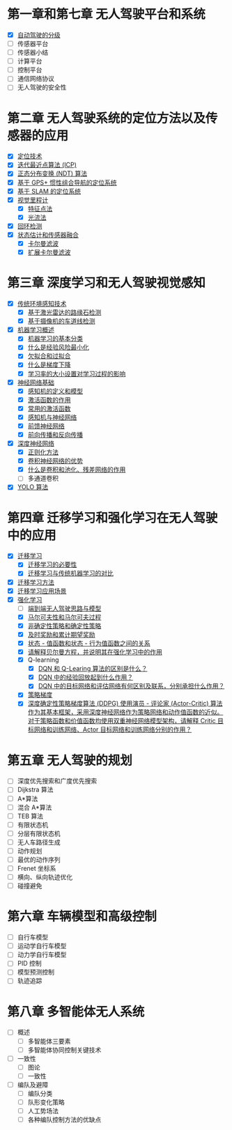 # 第一章和第七章 无人驾驶平台和系统

- [x] [自动驾驶的分级](./1.认识智能无人系统.md#自动驾驶的分级)
- [ ] 传感器平台
- [ ] 传感器小结
- [ ] 计算平台
- [ ] 控制平台
- [ ] 通信网络协议
- [ ] 无人驾驶的安全性

# 第二章 无人驾驶系统的定位方法以及传感器的应用

- [x] [定位技术](./2.无人驾驶系统的定位方法以及传感器的应用.md#定位技术)
- [x] [迭代最近点算法 (ICP)](./2.无人驾驶系统的定位方法以及传感器的应用.md#icp)
- [x] [正态分布变换 (NDT) 算法](./2.无人驾驶系统的定位方法以及传感器的应用.md#ndt)
- [x] [基于 GPS+ 惯性组合导航的定位系统](./2.无人驾驶系统的定位方法以及传感器的应用.md#基于-gps-惯性组合导航的定位系统)
- [x] [基于 SLAM 的定位系统](./2.无人驾驶系统的定位方法以及传感器的应用.md#基于-slam-的定位系统)
- [x] [视觉里程计](./2.无人驾驶系统的定位方法以及传感器的应用.md#视觉里程计)
  - [x] [特征点法](./2.无人驾驶系统的定位方法以及传感器的应用.md#特征点法)
  - [x] [光流法](./2.无人驾驶系统的定位方法以及传感器的应用.md#光流法)
- [x] [回环检测](./2.无人驾驶系统的定位方法以及传感器的应用.md#回环检测)
- [x] [状态估计和传感器融合](./2.无人驾驶系统的定位方法以及传感器的应用.md#状态估计和传感器融合)
  - [x] [卡尔曼滤波](./2.无人驾驶系统的定位方法以及传感器的应用.md#卡尔曼滤波)
  - [x] [扩展卡尔曼滤波](./2.无人驾驶系统的定位方法以及传感器的应用.md#扩展卡尔曼滤波)

# 第三章 深度学习和无人驾驶视觉感知

- [x] [传统环境感知技术](./3.深度学习和无人驾驶视觉感知.md#传统环境感知技术)
  - [x] [基于激光雷达的路缘石检测](./3.深度学习和无人驾驶视觉感知.md#基于传统环境感知技术的激光雷达路缘石检测)
  - [x] [基于摄像机的车道线检测](./3.深度学习和无人驾驶视觉感知.md#基于传统环境感知技术的摄像机车道线检测)
- [x] [机器学习概述](./3.深度学习和无人驾驶视觉感知.md#机器学习概述)
  - [x] [机器学习的基本分类](./3.深度学习和无人驾驶视觉感知.md#机器学习的基本分类)
  - [x] [什么是经验风险最小化](./3.深度学习和无人驾驶视觉感知.md#什么是经验风险最小化)
  - [x] [欠拟合和过拟合](./3.深度学习和无人驾驶视觉感知.md#欠拟合和过拟合)
  - [x] [什么是梯度下降](./3.深度学习和无人驾驶视觉感知.md#什么是梯度下降)
  - [x] [学习率的大小设置对学习过程的影响](./3.深度学习和无人驾驶视觉感知.md#学习率的大小设置对学习过程的影响)
- [x] [神经网络基础](./3.深度学习和无人驾驶视觉感知.md#神经网络基础)
  - [x] [感知机的定义和模型](./3.深度学习和无人驾驶视觉感知.md#感知机的定义和模型)
  - [x] [激活函数的作用](./3.深度学习和无人驾驶视觉感知.md#激活函数的作用)
  - [x] [常用的激活函数](./3.深度学习和无人驾驶视觉感知.md#常用的激活函数)
  - [x] [感知机与神经网络](./3.深度学习和无人驾驶视觉感知.md#感知机与神经网络)
  - [x] [前馈神经网络](./3.深度学习和无人驾驶视觉感知.md#前馈神经网络)
  - [x] [前向传播和反向传播](./3.深度学习和无人驾驶视觉感知.md#前向传播和反向传播在神经网络训练中的作用)
- [x] [深度神经网络](./3.深度学习和无人驾驶视觉感知.md#深度神经网络)
  - [x] [正则化方法](./3.深度学习和无人驾驶视觉感知.md#应用于深度神经网络的正则化技术)
  - [x] [卷积神经网络的优势](./3.深度学习和无人驾驶视觉感知.md#卷积神经网络的优势)
  - [x] [什么是卷积和池化、残差网络的作用](./3.深度学习和无人驾驶视觉感知.md#什么是卷积和池化残差网络的作用)
  - [ ] 多通道卷积
- [x] [YOLO 算法](./3.深度学习和无人驾驶视觉感知.md#基于-yolo2-的车辆检测)

# 第四章 迁移学习和强化学习在无人驾驶中的应用

- [x] [迁移学习](./4.迁移学习和强化学习在无人驾驶中的应用.md#迁移学习)
  - [x] [迁移学习的必要性](./4.迁移学习和强化学习在无人驾驶中的应用.md#意义)
  - [x] [迁移学习与传统机器学习的对比](./4.迁移学习和强化学习在无人驾驶中的应用.md#迁移学习与传统机器学习的对比)
- [x] [迁移学习方法](./4.迁移学习和强化学习在无人驾驶中的应用.md#迁移学习方法分类)
- [x] [迁移学习应用场景](./4.迁移学习和强化学习在无人驾驶中的应用.md#迁移学习应用场景)
- [x] [强化学习](./4.迁移学习和强化学习在无人驾驶中的应用.md#强化学习和端到端无人驾驶)
  - [ ] [端到端无人驾驶思路与模型](./4.迁移学习和强化学习在无人驾驶中的应用.md#端到端无人驾驶)
  - [x] [马尔可夫性和马尔可夫过程](./4.迁移学习和强化学习在无人驾驶中的应用.md#马尔可夫决策过程)
  - [x] [非确定性策略和确定性策略](./4.迁移学习和强化学习在无人驾驶中的应用.md#非确定性策略与确定性策略)
  - [x] [及时奖励和累计期望奖励](./4.迁移学习和强化学习在无人驾驶中的应用.md#及时奖励与累计期望奖励)
  - [x] [状态 - 值函数和状态 - 行为值函数之间的关系](./4.迁移学习和强化学习在无人驾驶中的应用.md#状态---值函数和状态---行为值函数之间的关系图及其解释)
  - [x] [请解释贝尔曼方程，并说明其在强化学习中的作用](./4.迁移学习和强化学习在无人驾驶中的应用.md#请解释贝尔曼方程并说明其在强化学习中的作用)
  - [x] Q-learning
    - [x] [DQN 和 Q-Learing 算法的区别是什么？](./4.迁移学习和强化学习在无人驾驶中的应用.md#dqn-和-q-learing-算法的区别)
    - [x] [DQN 中的经验回放起到什么作用？](./4.迁移学习和强化学习在无人驾驶中的应用.md#经验回放和目标网络)
    - [x] [DQN 中的目标网络和评估网络有何区别及联系，分别承担什么作用？](./4.迁移学习和强化学习在无人驾驶中的应用.md#dqn-的目标网络和评估网络有何区别及联系)
  - [x] [策略梯度](./4.迁移学习和强化学习在无人驾驶中的应用.md#策略梯度)
  - [x] [深度确定性策略梯度算法 (DDPG) 使用演员 - 评论家 (Actor-Critic) 算法作为其基本框架，采用深度神经网络作为策略网络和动作值函数的近似。对于策略函数和价值函数均使用双重神经网络模型架构，请解释 Critic 目标网络和训练网络、Actor 目标网络和训练网络分别的作用？](./4.迁移学习和强化学习在无人驾驶中的应用.md#解释-critic-目标网络和训练网络actor-目标网络和训练网络分别的作用)

# 第五章 无人驾驶的规划

- [ ] 深度优先搜索和广度优先搜索
- [ ] Dijkstra 算法
- [ ] A*算法
- [ ] 混合 A*算法
- [ ] TEB 算法
- [ ] 有限状态机
- [ ] 分层有限状态机
- [ ] 无人车路径生成
- [ ] 动作规划
- [ ] 最优的动作序列
- [ ] Frenet 坐标系
- [ ] 横向、纵向轨迹优化
- [ ] 碰撞避免

# 第六章 车辆模型和高级控制

- [ ] 自行车模型
- [ ] 运动学自行车模型
- [ ] 动力学自行车模型
- [ ] PID 控制
- [ ] 模型预测控制
- [ ] 轨迹追踪

# 第八章 多智能体无人系统

- [ ] 概述
  - [ ] 多智能体三要素
  - [ ] 多智能体协同控制关键技术
- [ ] 一致性
  - [ ] 图论
  - [ ] 一致性
- [ ] 编队及避障
  - [ ] 编队分类
  - [ ] 队形变化策略
  - [ ] 人工势场法
  - [ ] 各种编队控制方法的优缺点
